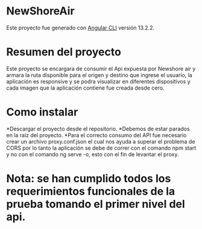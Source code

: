 # NewShoreAir

Este proyecto fue generado con [Angular CLI](https://github.com/angular/angular-cli) versión 13.2.2.

# Resumen del proyecto

Este proyecto se encargara de consumir el Api expuesta por Newshore air y armara la ruta disponible para el origen y destino que ingrese el usuario, la aplicación es responsive y se podra visualizar en diferentes dispositivos y cada imagen que la aplicación contiene fue creada desde cero.

# Como instalar

*Descargar el proyecto desde el repositorio.
*Debemos de estar parados en la raíz del proyecto.
*Para el correcto consumo del API fue necesario crear un archivo proxy.conf.json el cual nos ayuda a superar el problema de CORS por lo tanto la aplicación se debe de correr con el comando npm start  y no con el comando ng serve -o, esto con el fin de levantar el proxy.

# Nota: se han cumplido todos los requerimientos funcionales de la prueba tomando el primer nivel del api.
